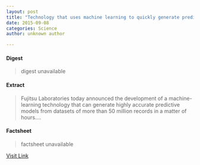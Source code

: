```yaml
---
layout: post
title: "Technology that uses machine learning to quickly generate predictive models from massive datasets"
date: 2015-09-08
categories: Science
author: unknown author

---
```



#### Digest
>digest unavailable

#### Extract
>Fujitsu Laboratories today announced the development of a machine-learning technology that can generate highly accurate predictive models from datasets of more than 50 million records in a matter of hours....

#### Factsheet
>factsheet unavailable

[Visit Link](http://phys.org/news/2015-09-technology-machine-quickly-massive-datasets.html)


